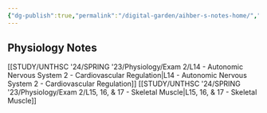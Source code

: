 ```yaml
---
{"dg-publish":true,"permalink":"/digital-garden/aihber-s-notes-home/","tags":["gardenEntry"]}
---
```


## Physiology Notes
[[STUDY/UNTHSC '24/SPRING '23/Physiology/Exam 2/L14 - Autonomic Nervous System 2 - Cardiovascular Regulation\|L14 - Autonomic Nervous System 2 - Cardiovascular Regulation]]
[[STUDY/UNTHSC '24/SPRING '23/Physiology/Exam 2/L15, 16, & 17 - Skeletal Muscle\|L15, 16, & 17 - Skeletal Muscle]]